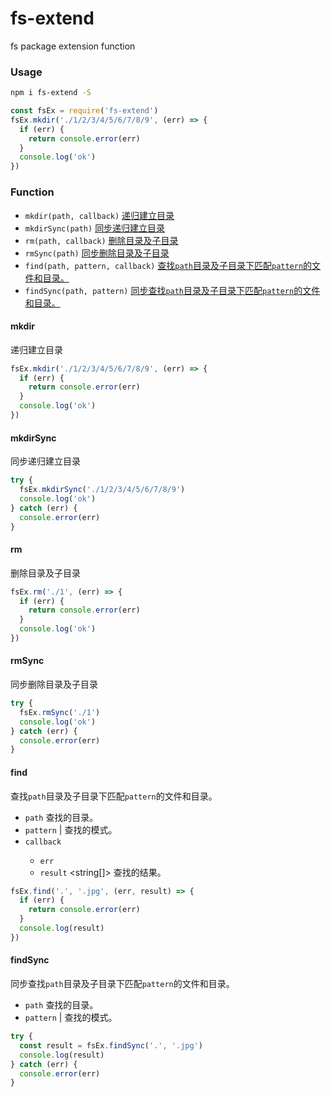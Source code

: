 # fs-extend

fs package extension function

### Usage

```bash
npm i fs-extend -S
```

```javascript
const fsEx = require('fs-extend')
fsEx.mkdir('./1/2/3/4/5/6/7/8/9', (err) => {
  if (err) {
    return console.error(err)
  }
  console.log('ok')
})
```

### Function

- `mkdir(path, callback)` [递归建立目录](#mkdir)
- `mkdirSync(path)` [同步递归建立目录](#mkdirsync)
- `rm(path, callback)`  [删除目录及子目录](#rm)
- `rmSync(path)` [同步删除目录及子目录](#rmsync)
- `find(path, pattern, callback)` [查找`path`目录及子目录下匹配`pattern`的文件和目录。](#find)
- `findSync(path, pattern)` [同步查找`path`目录及子目录下匹配`pattern`的文件和目录。](#findsync)

#### mkdir

递归建立目录

```javascript
fsEx.mkdir('./1/2/3/4/5/6/7/8/9', (err) => {
  if (err) {
    return console.error(err)
  }
  console.log('ok')
})
```

#### mkdirSync

同步递归建立目录

```javascript
try {
  fsEx.mkdirSync('./1/2/3/4/5/6/7/8/9')
  console.log('ok')
} catch (err) {
  console.error(err)
}
```

#### rm

删除目录及子目录

```javascript
fsEx.rm('./1', (err) => {
  if (err) {
    return console.error(err)
  }
  console.log('ok')
})
```

#### rmSync

同步删除目录及子目录

```javascript
try {
  fsEx.rmSync('./1')
  console.log('ok')
} catch (err) {
  console.error(err)
}
```

#### find

查找`path`目录及子目录下匹配`pattern`的文件和目录。

- `path` <string> 查找的目录。
- `pattern` <string>|<RegExp> 查找的模式。
- `callback` <Function> 
  - `err` <Error> 
  - `result` <string[]> 查找的结果。

```javascript
fsEx.find('.', '.jpg', (err, result) => {
  if (err) {
    return console.error(err)
  }
  console.log(result)
})
```

#### findSync

同步查找`path`目录及子目录下匹配`pattern`的文件和目录。

- `path` <string> 查找的目录。
- `pattern` <string>|<RegExp> 查找的模式。

```javascript
try {
  const result = fsEx.findSync('.', '.jpg')
  console.log(result)
} catch (err) {
  console.error(err)
}
```


